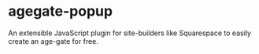 # agegate-popup
An extensible JavaScript plugin for site-builders like Squarespace to easily create an age-gate for free.

